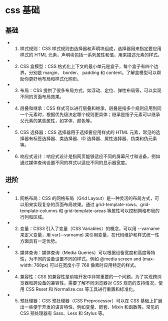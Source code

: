 # css 基础

## 基础

- 1. 样式规则：CSS 样式规则由选择器和声明块组成，选择器用来指定要应用样式的 HTML 元素，声明块包括一系列属性和值，用来描述元素的样式。
- 2. CSS 盒模型：CSS 格式化上下文的最小单元是盒子，每个盒子有四个边界，分别是 margin、 border、 padding 和 content。了解盒模型可以帮助你更好地布局和样式化网页。
- 3. 布局：CSS 提供了很多布局方式，如浮动、定位、弹性布局等，可以实现不同的页面布局效果。
- 4. 层叠和继承：CSS 样式可以进行层叠和继承，层叠是指多个规则应用到同一个元素时，根据优先级决定哪个规则更具体；继承是指子元素可以继承父元素的某些属性，如字体、颜色等。
- 5. CSS 选择器：CSS 选择器用于选择要应用样式的 HTML 元素，常见的选择器有标签选择器、类选择器、ID 选择器、属性选择器、伪类和伪元素等。
- 6. 响应式设计：响应式设计是指网页能够适应不同的屏幕尺寸和设备，例如通过媒体查询设置不同的样式以适应不同的显示器宽度。

## 进阶

- 1. 网格布局：CSS 的网格布局（Grid Layout）是一种灵活的布局方式，可以用来实现复杂的页面布局效果。通过 grid-template-rows、grid-template-columns 和 grid-template-areas 等属性可以控制网格布局的行列和区域。

- 2. 变量：CSS3 引入了变量（CSS Variables）的概念，可以用 --varname 来定义变量，用 var(--varname) 来引用变量，在代码维护和样式统一性方面具有一定优势。

- 3. 媒体查询：媒体查询（Media Queries）可以根据设备宽度和高度等特性，为不同的设备设置不同的样式。例如 @media screen and (max-width: 768px) 可以在宽度小于 768 像素时应用特定的样式。

- 4. 兼容性：CSS 的兼容性是前端开发中非常重要的一个问题。为了实现跨浏览器和跨设备的兼容性，需要了解不同浏览器对 CSS 规范的支持情况，使用 CSS Reset 和 Normalize.css 等工具进行重置和标准化。

- 5. 预处理器：CSS 预处理器（CSS Preprocessor）可以在 CSS 基础上扩展出一些便于开发的语言特性，例如变量、嵌套、Mixin 和函数等。常见的 CSS 预处理器有 Sass、Less 和 Stylus 等。